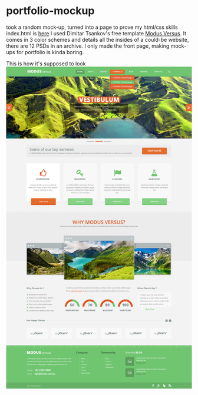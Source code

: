 # portfolio-mockup
took a random mock-up, turned into a page to prove my html/css skills
index.html is <a href="project/dist/index.html">here</a>
I used Dimitar Tsankov's free template <a href="https://www.webdesignerdepot.com/2013/06/free-psd-template-modus-versus/">Modus Versus</a>.
It comes in 3 color schemes and details all the insides of a could-be website, there are 12 PSDs in an archive.
I only made the front page, making mock-ups for portfolio is kinda boring.

This is how it's supposed to look
<img src="project/dist/images/modus.png">
